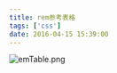 ```yaml
---
title: rem参考表格
tags: ['css']
date: 2016-04-15 15:39:00
---
```


![emTable.png](http://albert.amayading.com/usr/uploads/2016/04/2145423596.png "emTable.png")